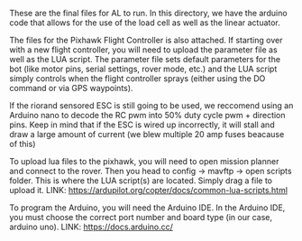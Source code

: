 These are the final files for AL to run. In this directory, we have the arduino code that allows for the use of the load cell as well as the linear actuator. 

The files for the Pixhawk Flight Controller is also attached. If starting over with a new flight controller, you will need to upload the parameter file as well as the LUA script. The parameter file 
sets default parameters for the bot (like motor pins, serial settings, rover mode, etc.) and the LUA script simply controls when the flight controller sprays (either using the DO command or via GPS waypoints). 

If the riorand sensored ESC is still going to be used, we reccomend using an Arduino nano to decode the RC pwm into 50% duty cycle pwm + direction pins. Keep in mind that if the ESC is wired up incorrectly, it will stall and draw a large amount of current (we blew multiple 20 amp fuses beacause of this)


To upload lua files to the pixhawk, you will need to open mission planner and connect to the rover. Then you head to config -> mavftp -> open scripts folder. This is where the LUA script(s) are located. Simply drag a file to upload it. LINK: https://ardupilot.org/copter/docs/common-lua-scripts.html

To program the Arduino, you will need the Arduino IDE. In the Arduino IDE, you must choose the correct port number and board type (in our case, arduino uno). LINK: https://docs.arduino.cc/

